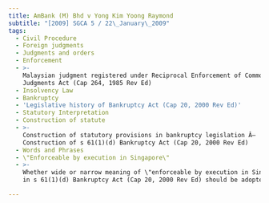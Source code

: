 ```yaml
---
title: AmBank (M) Bhd v Yong Kim Yoong Raymond
subtitle: "[2009] SGCA 5 / 22\_January\_2009"
tags:
  - Civil Procedure
  - Foreign judgments
  - Judgments and orders
  - Enforcement
  - >-
    Malaysian judgment registered under Reciprocal Enforcement of Commonwealth
    Judgments Act (Cap 264, 1985 Rev Ed)
  - Insolvency Law
  - Bankruptcy
  - 'Legislative history of Bankruptcy Act (Cap 20, 2000 Rev Ed)'
  - Statutory Interpretation
  - Construction of statute
  - >-
    Construction of statutory provisions in bankruptcy legislation Â–
    Construction of s 61(1)(d) Bankruptcy Act (Cap 20, 2000 Rev Ed)
  - Words and Phrases
  - \"Enforceable by execution in Singapore\"
  - >-
    Whether wide or narrow meaning of \"enforceable by execution in Singapore\"
    in s 61(1)(d) Bankruptcy Act (Cap 20, 2000 Rev Ed) should be adopted

---
```


